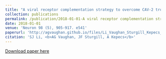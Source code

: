 ```yaml
---
title: "A viral receptor complementation strategy to overcome CAV-2 tropism for efficient retrograde targeting of neurons (2018)"
collection: publications
permalink: /publication/2018-01-01-A viral receptor complementation strategy to overcome CAV-2 tropism for efficient retrograde targeting of neurons
date: 2018-01-01
venue: 'Neuron 98 (5), 905-917. e541'
paperurl: 'http://agvaughan.github.io/files/Li_Vaughan_Sturgill_Kepecs_2018.pdf'
citation: 'SJ Li, <b>AG Vaughan, JF Sturgill, A Kepecs</b>'
---
```

[Download paper here](http://agvaughan.github.io/files/Li_Vaughan_Sturgill_Kepecs_2018.pdf)
